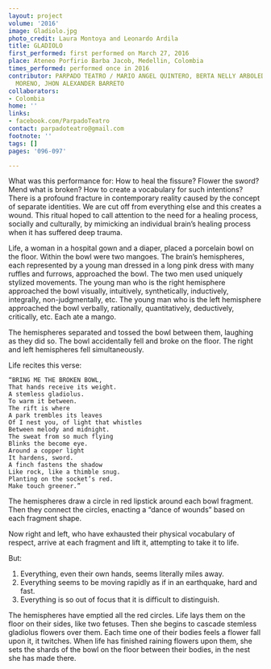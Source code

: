 ```yaml
---
layout: project
volume: '2016'
image: Gladiolo.jpg
photo_credit: Laura Montoya and Leonardo Ardila
title: GLADIOLO
first_performed: first performed on March 27, 2016
place: Ateneo Porfirio Barba Jacob, Medellin, Colombia
times_performed: performed once in 2016
contributor: PARPADO TEATRO / MARIO ANGEL QUINTERO, BERTA NELLY ARBOLEDA RUIZ, JOHANS
  MORENO, JHON ALEXANDER BARRETO
collaborators:
- Colombia
home: ''
links:
- facebook.com/ParpadoTeatro
contact: parpadoteatro@gmail.com
footnote: ''
tags: []
pages: '096-097'

---
```


What was this performance for: How to heal the fissure? Flower the sword? Mend what is broken? How to create a vocabulary for such intentions? There is a profound fracture in contemporary reality caused by the concept of separate identities. We are cut off from everything else and this creates a wound. This ritual hoped to call attention to the need for a healing process, socially and culturally, by mimicking an individual brain’s healing process when it has suffered deep trauma.

Life, a woman in a hospital gown and a diaper, placed a porcelain bowl on the floor. Within the bowl were two mangoes. The brain’s hemispheres, each represented by a young man dressed in a long pink dress with many ruffles and furrows, approached the bowl. The two men used uniquely stylized movements. The young man who is the right hemisphere approached the bowl visually, intuitively, synthetically, inductively, integrally, non-judgmentally, etc. The young man who is the left hemisphere approached the bowl verbally, rationally, quantitatively, deductively, critically, etc. Each ate a mango.

The hemispheres separated and tossed the bowl between them, laughing as they did so. The bowl accidentally fell and broke on the floor. The right and left hemispheres fell simultaneously.

Life recites this verse:

	“BRING ME THE BROKEN BOWL,
	That hands receive its weight.
	A stemless gladiolus.
	To warm it between.
	The rift is where
	A park trembles its leaves
	Of I nest you, of light that whistles
	Between melody and midnight.
	The sweat from so much flying
	Blinks the become eye.
	Around a copper light
	It hardens, sword.
	A finch fastens the shadow
	Like rock, like a thimble snug.
	Planting on the socket’s red.
	Make touch greener.”

The hemispheres draw a circle in red lipstick around each bowl fragment. Then they connect the circles, enacting a “dance of wounds” based on each fragment shape.

Now right and left, who have exhausted their physical vocabulary of respect, arrive at each fragment and lift it, attempting to take it to life.

But:

1. Everything, even their own hands, seems literally miles away.
2. Everything seems to be moving rapidly as if in an earthquake, hard and fast.
3. Everything is so out of focus that it is difficult to distinguish.

The hemispheres have emptied all the red circles. Life lays them on the floor on their sides, like two fetuses. Then she begins to cascade stemless gladiolus flowers over them. Each time one of their bodies feels a flower fall upon it, it twitches. When life has finished raining flowers upon them, she sets the shards of the bowl on the floor between their bodies, in the nest she has made there.
